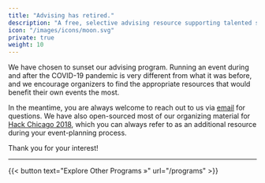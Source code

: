 ```yaml
---
title: "Advising has retired."
description: "A free, selective advising resource supporting talented student hackathon organizers all around the world."
icon: "/images/icons/moon.svg"
private: true
weight: 10
---
```


We have chosen to sunset our advising program. Running an event during and after the COVID-19 pandemic is very different from
what it was before, and we encourage organizers to find the appropriate resources that would benefit their own events the most.

In the meantime, you are always welcome to reach out to us via [email](/contact) for questions. We have also open-sourced most 
of our organizing material for [Hack Chicago 2018](/transparency/chicago/), which you can always refer to as an additional resource
during your event-planning process.

Thank you for your interest! 

---

{{< button text="Explore Other Programs »" url="/programs" >}}